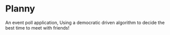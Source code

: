 # Planny

An event poll application,
Using a democratic driven algorithm to decide the best time to meet with friends!





